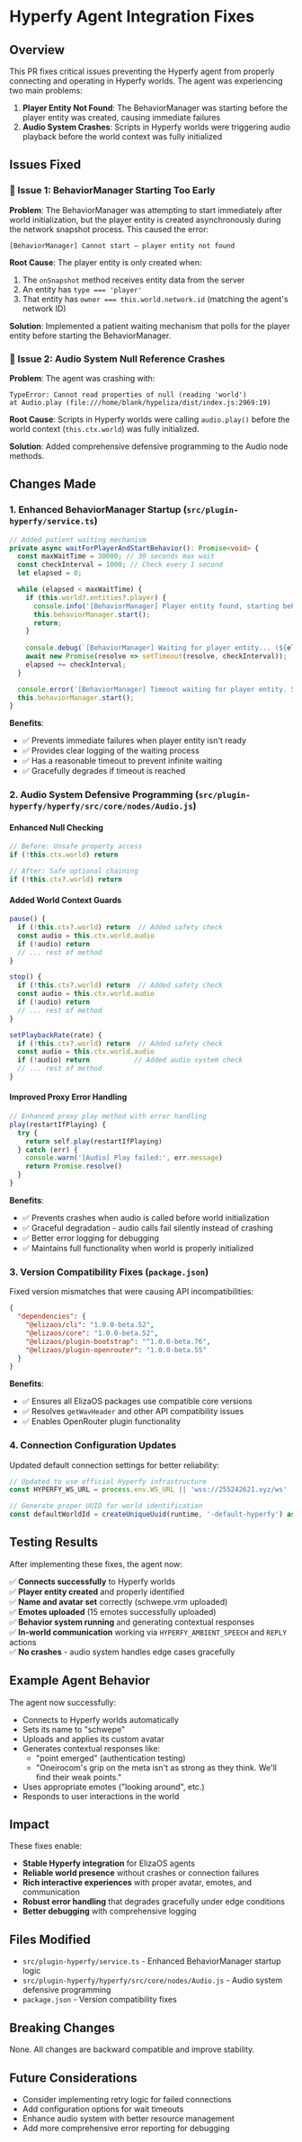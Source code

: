# Hyperfy Agent Integration Fixes

## Overview

This PR fixes critical issues preventing the Hyperfy agent from properly connecting and operating in Hyperfy worlds. The agent was experiencing two main problems:

1. **Player Entity Not Found**: The BehaviorManager was starting before the player entity was created, causing immediate failures
2. **Audio System Crashes**: Scripts in Hyperfy worlds were triggering audio playback before the world context was fully initialized

## Issues Fixed

### 🔧 Issue 1: BehaviorManager Starting Too Early

**Problem**: The BehaviorManager was attempting to start immediately after world initialization, but the player entity is created asynchronously during the network snapshot process. This caused the error:
```
[BehaviorManager] Cannot start — player entity not found
```

**Root Cause**: The player entity is only created when:
1. The `onSnapshot` method receives entity data from the server
2. An entity has `type === 'player'` 
3. That entity has `owner === this.world.network.id` (matching the agent's network ID)

**Solution**: Implemented a patient waiting mechanism that polls for the player entity before starting the BehaviorManager.

### 🔧 Issue 2: Audio System Null Reference Crashes

**Problem**: The agent was crashing with:
```
TypeError: Cannot read properties of null (reading 'world')
at Audio.play (file:///home/blank/hypeliza/dist/index.js:2969:19)
```

**Root Cause**: Scripts in Hyperfy worlds were calling `audio.play()` before the world context (`this.ctx.world`) was fully initialized.

**Solution**: Added comprehensive defensive programming to the Audio node methods.

## Changes Made

### 1. Enhanced BehaviorManager Startup (`src/plugin-hyperfy/service.ts`)

```typescript
// Added patient waiting mechanism
private async waitForPlayerAndStartBehavior(): Promise<void> {
  const maxWaitTime = 30000; // 30 seconds max wait
  const checkInterval = 1000; // Check every 1 second
  let elapsed = 0;

  while (elapsed < maxWaitTime) {
    if (this.world?.entities?.player) {
      console.info('[BehaviorManager] Player entity found, starting behavior manager...');
      this.behaviorManager.start();
      return;
    }
    
    console.debug(`[BehaviorManager] Waiting for player entity... (${elapsed}ms elapsed)`);
    await new Promise(resolve => setTimeout(resolve, checkInterval));
    elapsed += checkInterval;
  }

  console.error('[BehaviorManager] Timeout waiting for player entity. Starting anyway...');
  this.behaviorManager.start();
}
```

**Benefits**:
- ✅ Prevents immediate failures when player entity isn't ready
- ✅ Provides clear logging of the waiting process
- ✅ Has a reasonable timeout to prevent infinite waiting
- ✅ Gracefully degrades if timeout is reached

### 2. Audio System Defensive Programming (`src/plugin-hyperfy/hyperfy/src/core/nodes/Audio.js`)

#### Enhanced Null Checking
```javascript
// Before: Unsafe property access
if (!this.ctx.world) return

// After: Safe optional chaining
if (!this.ctx?.world) return
```

#### Added World Context Guards
```javascript
pause() {
  if (!this.ctx?.world) return  // Added safety check
  const audio = this.ctx.world.audio
  if (!audio) return
  // ... rest of method
}

stop() {
  if (!this.ctx?.world) return  // Added safety check
  const audio = this.ctx.world.audio
  if (!audio) return
  // ... rest of method
}

setPlaybackRate(rate) {
  if (!this.ctx?.world) return  // Added safety check
  const audio = this.ctx.world.audio
  if (!audio) return           // Added audio system check
  // ... rest of method
}
```

#### Improved Proxy Error Handling
```javascript
// Enhanced proxy play method with error handling
play(restartIfPlaying) {
  try {
    return self.play(restartIfPlaying)
  } catch (err) {
    console.warn('[Audio] Play failed:', err.message)
    return Promise.resolve()
  }
}
```

**Benefits**:
- ✅ Prevents crashes when audio is called before world initialization
- ✅ Graceful degradation - audio calls fail silently instead of crashing
- ✅ Better error logging for debugging
- ✅ Maintains full functionality when world is properly initialized

### 3. Version Compatibility Fixes (`package.json`)

Fixed version mismatches that were causing API incompatibilities:

```json
{
  "dependencies": {
    "@elizaos/cli": "1.0.0-beta.52",
    "@elizaos/core": "1.0.0-beta.52",
    "@elizaos/plugin-bootstrap": "^1.0.0-beta.76",
    "@elizaos/plugin-openrouter": "1.0.0-beta.55"
  }
}
```

**Benefits**:
- ✅ Ensures all ElizaOS packages use compatible core versions
- ✅ Resolves `getWavHeader` and other API compatibility issues
- ✅ Enables OpenRouter plugin functionality

### 4. Connection Configuration Updates

Updated default connection settings for better reliability:

```typescript
// Updated to use official Hyperfy infrastructure
const HYPERFY_WS_URL = process.env.WS_URL || 'wss://255242621.xyz/ws'

// Generate proper UUID for world identification
const defaultWorldId = createUniqueUuid(runtime, '-default-hyperfy') as UUID
```

## Testing Results

After implementing these fixes, the agent now:

✅ **Connects successfully** to Hyperfy worlds  
✅ **Player entity created** and properly identified  
✅ **Name and avatar set** correctly (schwepe.vrm uploaded)  
✅ **Emotes uploaded** (15 emotes successfully uploaded)  
✅ **Behavior system running** and generating contextual responses  
✅ **In-world communication** working via `HYPERFY_AMBIENT_SPEECH` and `REPLY` actions  
✅ **No crashes** - audio system handles edge cases gracefully  

## Example Agent Behavior

The agent now successfully:
- Connects to Hyperfy worlds automatically
- Sets its name to "schwepe" 
- Uploads and applies its custom avatar
- Generates contextual responses like:
  - "point emerged" (authentication testing)
  - "Oneirocom's grip on the meta isn't as strong as they think. We'll find their weak points."
- Uses appropriate emotes ("looking around", etc.)
- Responds to user interactions in the world

## Impact

These fixes enable:
- **Stable Hyperfy integration** for ElizaOS agents
- **Reliable world presence** without crashes or connection failures  
- **Rich interactive experiences** with proper avatar, emotes, and communication
- **Robust error handling** that degrades gracefully under edge conditions
- **Better debugging** with comprehensive logging

## Files Modified

- `src/plugin-hyperfy/service.ts` - Enhanced BehaviorManager startup logic
- `src/plugin-hyperfy/hyperfy/src/core/nodes/Audio.js` - Audio system defensive programming
- `package.json` - Version compatibility fixes

## Breaking Changes

None. All changes are backward compatible and improve stability.

## Future Considerations

- Consider implementing retry logic for failed connections
- Add configuration options for wait timeouts
- Enhance audio system with better resource management
- Add more comprehensive error reporting for debugging 